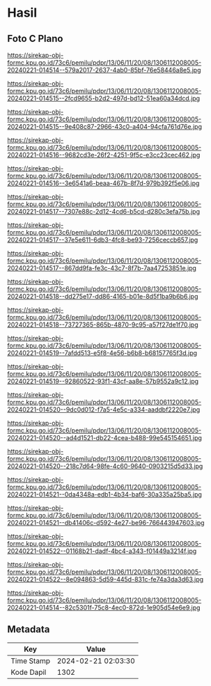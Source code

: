 # Hasil

## Foto C Plano

https://sirekap-obj-formc.kpu.go.id/73c6/pemilu/pdpr/13/06/11/20/08/1306112008005-20240221-014514--579a2017-2637-4ab0-85bf-76e58446a8e5.jpg

https://sirekap-obj-formc.kpu.go.id/73c6/pemilu/pdpr/13/06/11/20/08/1306112008005-20240221-014515--2fcd9655-b2d2-497d-bd12-51ea60a34dcd.jpg

https://sirekap-obj-formc.kpu.go.id/73c6/pemilu/pdpr/13/06/11/20/08/1306112008005-20240221-014515--9e408c87-2966-43c0-a404-94cfa761d76e.jpg

https://sirekap-obj-formc.kpu.go.id/73c6/pemilu/pdpr/13/06/11/20/08/1306112008005-20240221-014516--9682cd3e-26f2-4251-9f5c-e3cc23cec462.jpg

https://sirekap-obj-formc.kpu.go.id/73c6/pemilu/pdpr/13/06/11/20/08/1306112008005-20240221-014516--3e6541a6-beaa-467b-8f7d-979b392f5e06.jpg

https://sirekap-obj-formc.kpu.go.id/73c6/pemilu/pdpr/13/06/11/20/08/1306112008005-20240221-014517--7307e88c-2d12-4cd6-b5cd-d280c3efa75b.jpg

https://sirekap-obj-formc.kpu.go.id/73c6/pemilu/pdpr/13/06/11/20/08/1306112008005-20240221-014517--37e5e611-6db3-4fc8-be93-7256ceccb657.jpg

https://sirekap-obj-formc.kpu.go.id/73c6/pemilu/pdpr/13/06/11/20/08/1306112008005-20240221-014517--867dd9fa-fe3c-43c7-8f7b-7aa47253851e.jpg

https://sirekap-obj-formc.kpu.go.id/73c6/pemilu/pdpr/13/06/11/20/08/1306112008005-20240221-014518--dd275e17-dd86-4165-b01e-8d5f1ba9b6b6.jpg

https://sirekap-obj-formc.kpu.go.id/73c6/pemilu/pdpr/13/06/11/20/08/1306112008005-20240221-014518--73727365-865b-4870-9c95-a57f27de1f70.jpg

https://sirekap-obj-formc.kpu.go.id/73c6/pemilu/pdpr/13/06/11/20/08/1306112008005-20240221-014519--7afdd513-e5f8-4e56-b6b8-b68157765f3d.jpg

https://sirekap-obj-formc.kpu.go.id/73c6/pemilu/pdpr/13/06/11/20/08/1306112008005-20240221-014519--92860522-93f1-43cf-aa8e-57b9552a9c12.jpg

https://sirekap-obj-formc.kpu.go.id/73c6/pemilu/pdpr/13/06/11/20/08/1306112008005-20240221-014520--9dc0d012-f7a5-4e5c-a334-aaddbf2220e7.jpg

https://sirekap-obj-formc.kpu.go.id/73c6/pemilu/pdpr/13/06/11/20/08/1306112008005-20240221-014520--ad4d1521-db22-4cea-b488-99e545154651.jpg

https://sirekap-obj-formc.kpu.go.id/73c6/pemilu/pdpr/13/06/11/20/08/1306112008005-20240221-014520--218c7d64-98fe-4c60-9640-0903215d5d33.jpg

https://sirekap-obj-formc.kpu.go.id/73c6/pemilu/pdpr/13/06/11/20/08/1306112008005-20240221-014521--0da4348a-edb1-4b34-baf6-30a335a25ba5.jpg

https://sirekap-obj-formc.kpu.go.id/73c6/pemilu/pdpr/13/06/11/20/08/1306112008005-20240221-014521--db41406c-d592-4e27-be96-766443947603.jpg

https://sirekap-obj-formc.kpu.go.id/73c6/pemilu/pdpr/13/06/11/20/08/1306112008005-20240221-014522--01168b21-dadf-4bc4-a343-f01449a3214f.jpg

https://sirekap-obj-formc.kpu.go.id/73c6/pemilu/pdpr/13/06/11/20/08/1306112008005-20240221-014522--8e094863-5d59-445d-831c-fe74a3da3d63.jpg

https://sirekap-obj-formc.kpu.go.id/73c6/pemilu/pdpr/13/06/11/20/08/1306112008005-20240221-014514--82c5301f-75c8-4ec0-872d-1e905d54e6e9.jpg


## Metadata

| Key        | Value               |
| ---------- | ------------------- |
| Time Stamp | 2024-02-21 02:03:30 |
| Kode Dapil | 1302                |



